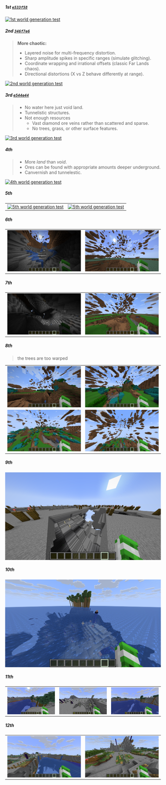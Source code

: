 ##### 1st [`e533f58`](https://github.com/clxrityy/FarLanders/commit/e533f58ad06857d2eb4e057cd8fad8febbd44cc7)

[<img alt="1st world generation test" src="imgs/test_1.gif" />](imgs/test_1.gif)

##### 2nd [`346f7e6`](https://github.com/clxrityy/FarLanders/commit/346f7e6603b9edea8309055130ec3f208b908ef7)

> **More chaotic:**
>
> - Layered noise for multi-frequency distortion.
> - Sharp amplitude spikes in specific ranges (simulate glitching).
> - Coordinate wrapping and irrational offsets (classic Far Lands chaos).
> - Directional distortions (X vs Z behave differently at range).

[<img alt="2nd world generation test" src="imgs/test_2.gif" />](/imgs/test_2.gif)

##### 3rd [`e544e44`](https://github.com/clxrityy/FarLanders/commit/e544e44d3a5089f43fb71585f27796b1ad8f8e25)

> - No water here just void land.
> - Tunnelistic structures.
> - Not enough resources
>   - Vast diamond ore veins rather than scattered and sparse.
>   - No trees, grass, or other surface features.

[<img alt="3rd world generation test" src="imgs/test_3.gif" />](/imgs/test_3.gif)

##### 4th

> - More _land_ than _void_.
> - Ores can be found with appropriate amounts deeper underground.
> - Canvernish and tunnelestic.

[<img alt="4th world generation test" src="imgs/test_4.gif" />](/imgs/test_4.gif)

##### 5th

|                                                                                      |                                                                                      |
| ------------------------------------------------------------------------------------ | ------------------------------------------------------------------------------------ |
| [<img alt="5th world generation test" src="imgs/test_5_1.gif" />](imgs/test_5_1.gif) | [<img alt="5th world generation test" src="imgs/test_5_2.gif" />](imgs/test_5_2.gif) |

##### 6th

|                                                                                      |                                                                                      |
| ------------------------------------------------------------------------------------ | ------------------------------------------------------------------------------------ |
| [<img alt="6th world generation test" src="imgs/test_6_1.png" />](imgs/test_6_1.png) | [<img alt="6th world generation test" src="imgs/test_6_2.png" />](imgs/test_6_2.png) |

##### 7th

|                                                                                      |                                                                                      |
| ------------------------------------------------------------------------------------ | ------------------------------------------------------------------------------------ |
| [<img alt="7th world generation test" src="imgs/test_7_1.png" />](imgs/test_7_1.png) | [<img alt="7th world generation test" src="imgs/test_7_2.png" />](imgs/test_7_2.png) |

##### 8th

> the trees are too warped

|                                                                                      |                                                                                      |
| ------------------------------------------------------------------------------------ | ------------------------------------------------------------------------------------ |
| [<img alt="8th world generation test" src="imgs/test_8_1.png" />](imgs/test_8_1.png) | [<img alt="8th world generation test" src="imgs/test_8_2.png" />](imgs/test_8_2.png) |
| [<img alt="8th world generation test" src="imgs/test_8_3.png" />](imgs/test_8_3.png) | [<img alt="8th world generation test" src="imgs/test_8_4.png" />](imgs/test_8_4.png) |

##### 9th

<img src="imgs/test_9.png" />

##### 10th

![10](imgs/test_10.png)

##### 11th

|                                                                                         |                                                                                         |                                                                                         |
| --------------------------------------------------------------------------------------- | --------------------------------------------------------------------------------------- | --------------------------------------------------------------------------------------- |
| [<img alt="11th world generation test" src="imgs/test_11_1.png" />](imgs/test_11_1.png) | [<img alt="11th world generation test" src="imgs/test_11_2.png" />](imgs/test_11_2.png) | [<img alt="11th world generation test" src="imgs/test_11_3.png" />](imgs/test_11_3.png) |

##### 12th

|                                                                                         |                                                                                         |
| --------------------------------------------------------------------------------------- | --------------------------------------------------------------------------------------- |
| [<img alt="12th world generation test" src="imgs/test_12_1.png" />](imgs/test_12_1.png) | [<img alt="12th world generation test" src="imgs/test_12_2.png" />](imgs/test_12_2.png) |
